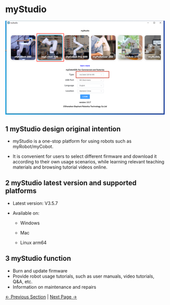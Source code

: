 # myStudio

<img src="../../../../resources/5-BasicApplication/5.2.2/m5/img/320/1.png" alt="basic" style="zoom:50%;" />



## 1 myStudio design original intention

- myStudio is a one-stop platform for using robots such as myRobot/myCobot.

- It is convenient for users to select different firmware and download it according to their own usage scenarios, while learning relevant teaching materials and browsing tutorial videos online.



## 2 myStudio latest version and supported platforms

- Latest version: V3.5.7

- Available on:

  - Windows

  - Mac

  - Linux arm64



## 3 myStudio function

- Burn and update firmware
- Provide robot usage tutorials, such as user manuals, video tutorials, Q&A, etc.
- Information on maintenance and repairs


 [← Previous Section](../../5.2.1-myblockly/320m5/README.md) | [Next Page →](./1-setup.md)